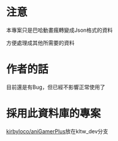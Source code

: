 # 注意
本專案只是巴哈動畫瘋轉變成Json格式的資料

方便處理成其他所需要的資料

# 作者的話
目前還是有Bug，但已經不影響正常使用了

# 採用此資料庫的專案
[kirbyloco/aniGamerPlus](https://github.com/kirbyloco/aniGamerPlus)放在kltw_dev分支
